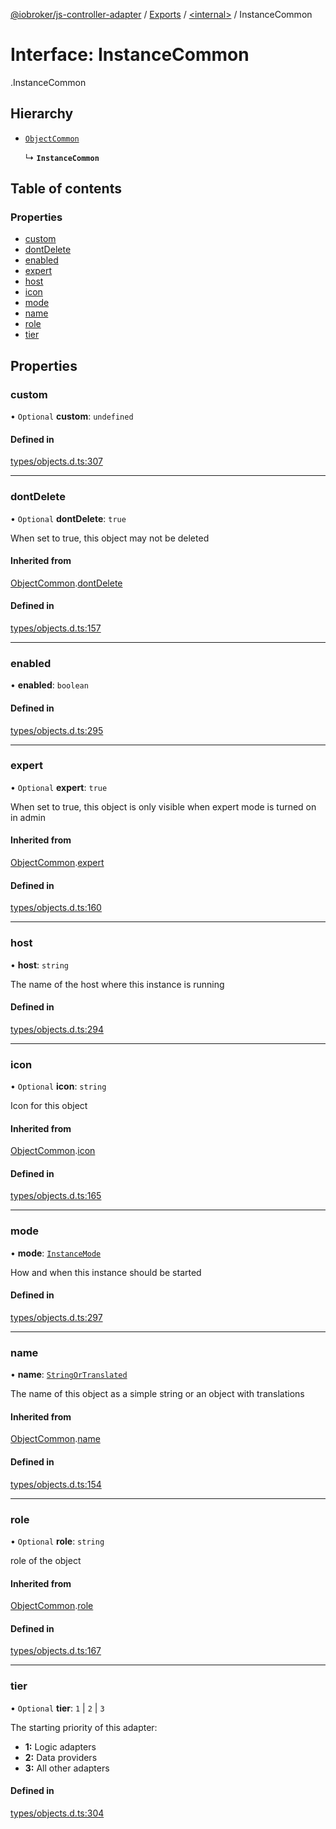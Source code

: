 [@iobroker/js-controller-adapter](../README.md) / [Exports](../modules.md) / [<internal\>](../modules/internal_.md) / InstanceCommon

# Interface: InstanceCommon

[<internal>](../modules/internal_.md).InstanceCommon

## Hierarchy

- [`ObjectCommon`](internal_.ObjectCommon.md)

  ↳ **`InstanceCommon`**

## Table of contents

### Properties

- [custom](internal_.InstanceCommon.md#custom)
- [dontDelete](internal_.InstanceCommon.md#dontdelete)
- [enabled](internal_.InstanceCommon.md#enabled)
- [expert](internal_.InstanceCommon.md#expert)
- [host](internal_.InstanceCommon.md#host)
- [icon](internal_.InstanceCommon.md#icon)
- [mode](internal_.InstanceCommon.md#mode)
- [name](internal_.InstanceCommon.md#name)
- [role](internal_.InstanceCommon.md#role)
- [tier](internal_.InstanceCommon.md#tier)

## Properties

### custom

• `Optional` **custom**: `undefined`

#### Defined in

[types/objects.d.ts:307](https://github.com/ioBroker/ioBroker.js-controller/blob/f8686615/packages/types/objects.d.ts#L307)

___

### dontDelete

• `Optional` **dontDelete**: ``true``

When set to true, this object may not be deleted

#### Inherited from

[ObjectCommon](internal_.ObjectCommon.md).[dontDelete](internal_.ObjectCommon.md#dontdelete)

#### Defined in

[types/objects.d.ts:157](https://github.com/ioBroker/ioBroker.js-controller/blob/f8686615/packages/types/objects.d.ts#L157)

___

### enabled

• **enabled**: `boolean`

#### Defined in

[types/objects.d.ts:295](https://github.com/ioBroker/ioBroker.js-controller/blob/f8686615/packages/types/objects.d.ts#L295)

___

### expert

• `Optional` **expert**: ``true``

When set to true, this object is only visible when expert mode is turned on in admin

#### Inherited from

[ObjectCommon](internal_.ObjectCommon.md).[expert](internal_.ObjectCommon.md#expert)

#### Defined in

[types/objects.d.ts:160](https://github.com/ioBroker/ioBroker.js-controller/blob/f8686615/packages/types/objects.d.ts#L160)

___

### host

• **host**: `string`

The name of the host where this instance is running

#### Defined in

[types/objects.d.ts:294](https://github.com/ioBroker/ioBroker.js-controller/blob/f8686615/packages/types/objects.d.ts#L294)

___

### icon

• `Optional` **icon**: `string`

Icon for this object

#### Inherited from

[ObjectCommon](internal_.ObjectCommon.md).[icon](internal_.ObjectCommon.md#icon)

#### Defined in

[types/objects.d.ts:165](https://github.com/ioBroker/ioBroker.js-controller/blob/f8686615/packages/types/objects.d.ts#L165)

___

### mode

• **mode**: [`InstanceMode`](../modules/internal_.md#instancemode)

How and when this instance should be started

#### Defined in

[types/objects.d.ts:297](https://github.com/ioBroker/ioBroker.js-controller/blob/f8686615/packages/types/objects.d.ts#L297)

___

### name

• **name**: [`StringOrTranslated`](../modules/internal_.md#stringortranslated)

The name of this object as a simple string or an object with translations

#### Inherited from

[ObjectCommon](internal_.ObjectCommon.md).[name](internal_.ObjectCommon.md#name)

#### Defined in

[types/objects.d.ts:154](https://github.com/ioBroker/ioBroker.js-controller/blob/f8686615/packages/types/objects.d.ts#L154)

___

### role

• `Optional` **role**: `string`

role of the object

#### Inherited from

[ObjectCommon](internal_.ObjectCommon.md).[role](internal_.ObjectCommon.md#role)

#### Defined in

[types/objects.d.ts:167](https://github.com/ioBroker/ioBroker.js-controller/blob/f8686615/packages/types/objects.d.ts#L167)

___

### tier

• `Optional` **tier**: ``1`` \| ``2`` \| ``3``

The starting priority of this adapter:
- **1:** Logic adapters
- **2:** Data providers
- **3:** All other adapters

#### Defined in

[types/objects.d.ts:304](https://github.com/ioBroker/ioBroker.js-controller/blob/f8686615/packages/types/objects.d.ts#L304)
